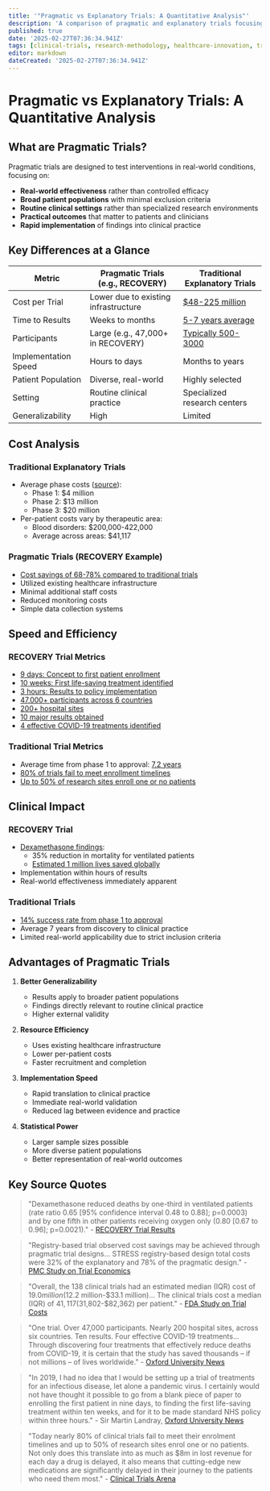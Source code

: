 ```yaml
---
title: '"Pragmatic vs Explanatory Trials: A Quantitative Analysis"'
description: 'A comparison of pragmatic and explanatory trials focusing on cost, time, and real-world applicability.'
published: true
date: '2025-02-27T07:36:34.941Z'
tags: [clinical-trials, research-methodology, healthcare-innovation, trial-design]
editor: markdown
dateCreated: '2025-02-27T07:36:34.941Z'
---
```

# Pragmatic vs Explanatory Trials: A Quantitative Analysis

## What are Pragmatic Trials?

Pragmatic trials are designed to test interventions in real-world conditions, focusing on:

- **Real-world effectiveness** rather than controlled efficacy
- **Broad patient populations** with minimal exclusion criteria
- **Routine clinical settings** rather than specialized research environments
- **Practical outcomes** that matter to patients and clinicians
- **Rapid implementation** of findings into clinical practice

## Key Differences at a Glance

| Metric | Pragmatic Trials (e.g., RECOVERY) | Traditional Explanatory Trials |
|--------|-----------------------------------|-------------------------------|
| Cost per Trial | Lower due to existing infrastructure | [$48-225 million](https://www.anjusoftware.com/insights/eclinical/clinical-trial-costs/) |
| Time to Results | Weeks to months | [5-7 years average](https://www.fda.gov/patients/drug-development-process/step-3-clinical-research) |
| Participants | Large (e.g., 47,000+ in RECOVERY) | [Typically 500-3000](https://www.ncbi.nlm.nih.gov/pmc/articles/PMC6248200/) |
| Implementation Speed | Hours to days | Months to years |
| Patient Population | Diverse, real-world | Highly selected |
| Setting | Routine clinical practice | Specialized research centers |
| Generalizability | High | Limited |

## Cost Analysis

### Traditional Explanatory Trials

- Average phase costs ([source](https://www.sofpromed.com/how-much-does-a-clinical-trial-cost)):
  - Phase 1: $4 million
  - Phase 2: $13 million
  - Phase 3: $20 million
- Per-patient costs vary by therapeutic area:
  - Blood disorders: $200,000-422,000
  - Average across areas: $41,117

### Pragmatic Trials (RECOVERY Example)

- [Cost savings of 68-78% compared to traditional trials](https://pmc.ncbi.nlm.nih.gov/articles/PMC10826145/)
- Utilized existing healthcare infrastructure
- Minimal additional staff costs
- Reduced monitoring costs
- Simple data collection systems

## Speed and Efficiency

### RECOVERY Trial Metrics

- [9 days: Concept to first patient enrollment](https://www.recoverytrial.net/news/low-cost-dexamethasone-reduces-death-by-up-to-one-third-in-hospitalised-patients-with-severe-respiratory-complications-of-covid-19)
- [10 weeks: First life-saving treatment identified](https://www.ox.ac.uk/news/features/recovery-trial-two-years)
- [3 hours: Results to policy implementation](https://www.ox.ac.uk/news/features/recovery-trial-two-years)
- [47,000+ participants across 6 countries](https://www.ox.ac.uk/news/features/recovery-trial-two-years)
- [200+ hospital sites](https://www.ox.ac.uk/news/features/recovery-trial-two-years)
- [10 major results obtained](https://www.ox.ac.uk/news/features/recovery-trial-two-years)
- [4 effective COVID-19 treatments identified](https://www.ox.ac.uk/news/features/recovery-trial-two-years)

### Traditional Trial Metrics

- Average time from phase 1 to approval: [7.2 years](https://www.bio.org/sites/default/files/legacy/bioorg/docs/Clinical%20Development%20Success%20Rates%202006-2015%20-%20BIO,%20Biomedtracker,%20Amplion%202016.pdf)
- [80% of trials fail to meet enrollment timelines](https://www.clinicaltrialsarena.com/marketdata/featureclinical-trial-patient-recruitment/)
- [Up to 50% of research sites enroll one or no patients](https://www.clinicaltrialsarena.com/marketdata/featureclinical-trial-patient-recruitment/)

## Clinical Impact

### RECOVERY Trial

- [Dexamethasone findings](https://www.recoverytrial.net/news/low-cost-dexamethasone-reduces-death-by-up-to-one-third-in-hospitalised-patients-with-severe-respiratory-complications-of-covid-19):
  - 35% reduction in mortality for ventilated patients
  - [Estimated 1 million lives saved globally](https://www.recoverytrial.net/news/recovery-trial-one-year-on)
- Implementation within hours of results
- Real-world effectiveness immediately apparent

### Traditional Trials

- [14% success rate from phase 1 to approval](https://www.ncbi.nlm.nih.gov/pmc/articles/PMC6092479/)
- Average 7 years from discovery to clinical practice
- Limited real-world applicability due to strict inclusion criteria

## Advantages of Pragmatic Trials

1. **Better Generalizability**
   - Results apply to broader patient populations
   - Findings directly relevant to routine clinical practice
   - Higher external validity

2. **Resource Efficiency**
   - Uses existing healthcare infrastructure
   - Lower per-patient costs
   - Faster recruitment and completion

3. **Implementation Speed**
   - Rapid translation to clinical practice
   - Immediate real-world validation
   - Reduced lag between evidence and practice

4. **Statistical Power**
   - Larger sample sizes possible
   - More diverse patient populations
   - Better representation of real-world outcomes

## Key Source Quotes

> "Dexamethasone reduced deaths by one-third in ventilated patients (rate ratio 0.65 [95% confidence interval 0.48 to 0.88]; p=0.0003) and by one fifth in other patients receiving oxygen only (0.80 [0.67 to 0.96]; p=0.0021)." - [RECOVERY Trial Results](https://www.recoverytrial.net/news/low-cost-dexamethasone-reduces-death-by-up-to-one-third-in-hospitalised-patients-with-severe-respiratory-complications-of-covid-19)

> "Registry-based trial observed cost savings may be achieved through pragmatic trial designs... STRESS registry-based design total costs were 32% of the explanatory and 78% of the pragmatic design." - [PMC Study on Trial Economics](https://pmc.ncbi.nlm.nih.gov/articles/PMC10826145/)

> "Overall, the 138 clinical trials had an estimated median (IQR) cost of $19.0 million ($12.2 million-$33.1 million)... The clinical trials cost a median (IQR) of $41,117 ($31,802-$82,362) per patient." - [FDA Study on Trial Costs](https://www.ncbi.nlm.nih.gov/pmc/articles/PMC6248200/)

> "One trial. Over 47,000 participants. Nearly 200 hospital sites, across six countries. Ten results. Four effective COVID-19 treatments... Through discovering four treatments that effectively reduce deaths from COVID-19, it is certain that the study has saved thousands – if not millions – of lives worldwide." - [Oxford University News](https://www.ox.ac.uk/news/features/recovery-trial-two-years)

> "In 2019, I had no idea that I would be setting up a trial of treatments for an infectious disease, let alone a pandemic virus. I certainly would not have thought it possible to go from a blank piece of paper to enrolling the first patient in nine days, to finding the first life-saving treatment within ten weeks, and for it to be made standard NHS policy within three hours." - Sir Martin Landray, [Oxford University News](https://www.ox.ac.uk/news/features/recovery-trial-two-years)

> "Today nearly 80% of clinical trials fail to meet their enrolment timelines and up to 50% of research sites enrol one or no patients. Not only does this translate into as much as $8m in lost revenue for each day a drug is delayed, it also means that cutting-edge new medications are significantly delayed in their journey to the patients who need them most." - [Clinical Trials Arena](https://www.clinicaltrialsarena.com/marketdata/featureclinical-trial-patient-recruitment/)
